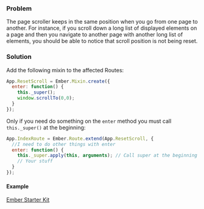 ### Problem

The page scroller keeps in the same position when you go from one page to another. For instance, if you scroll down a long list of displayed elements on a page and then you navigate to another page with another long list of elements, you should be able to notice that scroll position is not being reset.

### Solution

Add the following mixin to the affected Routes:

```js
App.ResetScroll = Ember.Mixin.create({
  enter: function() {
    this._super();
    window.scrollTo(0,0);
  }
});
```

Only if you need do something on the `enter` method you must call `this._super()` at the beginning:

```js
App.IndexRoute = Ember.Route.extend(App.ResetScroll, {
  //I need to do other things with enter
  enter: function() {
    this._super.apply(this, arguments); // Call super at the beginning
    // Your stuff
  }
});
```

#### Example

<a class="jsbin-embed" href="http://emberjs.jsbin.com/IxERoxoy/4/embed?html,css,js,output">Ember Starter Kit</a><script src="http://static.jsbin.com/js/embed.js"></script>